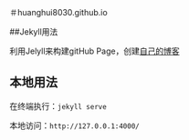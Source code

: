 ＃huanghui8030.github.io

##Jekyll用法

利用Jelyll来构建gitHub Page，创建[自己的博客](http://huanghui8030.github.io/)

## 本地用法

在终端执行：`jekyll serve`

本地访问：`http://127.0.0.1:4000/`



